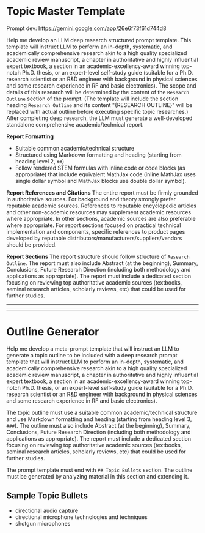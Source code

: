 # Topic Master Template

Prompt dev: https://gemini.google.com/app/26e6f73f61d744d8

Help me develop an LLM deep research structured prompt template. This template will instruct LLM to perform an in-depth, systematic, and academically comprehensive research akin to a high quality specialized academic review manuscript, a chapter in authoritative and highly influential expert textbook, a section in an academic-excellency-award winning top-notch Ph.D. thesis, or an expert-level self-study guide (suitable for a Ph.D. research scientist or an R&D engineer with background in physical sciences and some research experience in RF and basic electronics). The scope and details of this research will be determined by the content of the `Research Outline` section of the prompt. (The template will include the section heading `Research Outline` and its content "{RESEARCH OUTLINE}" will be replaced with actual outline before executing specific topic researches.) After completing deep research, the LLM must generate a well-developed standalone comprehensive academic/technical report.

**Report Formatting**
- Suitable common academic/technical structure
- Structured using Markdown formatting and heading (starting from heading level 2, `##`)
- Follow rendered STEM formulas with inline code or code blocks (as appropriate) that include equivalent MathJax code (inline MathJax uses single dollar symbol and MathJax blocks use double dollar symbol).

**Report References and Citations**
The entire report must be firmly grounded in authoritative sources. For background and theory strongly prefer reputable academic sources. References to reputable encyclopedic articles and other non-academic resources may supplement academic resources where appropriate. In other sections, academic sources are also preferable where appropriate. For report sections focused on practical technical implementation and components, specific references to product pages developed by reputable distributors/manufacturers/suppliers/vendors should be provided.

**Report Sections**
The report structure should follow structure of `Research Outline`. The report must also include Abstract (at the beginning), Summary, Conclusions, Future Research Direction (including both methodology and applications as appropriate). The report must include a dedicated section focusing on reviewing top authoritative academic sources (textbooks, seminal research articles, scholarly reviews, etc) that could be used for further studies.

---
---

# Outline Generator

Help me develop a meta-prompt template that will instruct an LLM to generate a topic outline to be included with a deep research prompt template that will instruct LLM to perform an in-depth, systematic, and academically comprehensive research akin to a high quality specialized academic review manuscript, a chapter in authoritative and highly influential expert textbook, a section in an academic-excellency-award winning top-notch Ph.D. thesis, or an expert-level self-study guide (suitable for a Ph.D. research scientist or an R&D engineer with background in physical sciences and some research experience in RF and basic electronics).

The topic outline must use a suitable common academic/technical structure and use Markdown formatting and heading (starting from heading level 3, `###`). The outline must also include Abstract (at the beginning), Summary, Conclusions, Future Research Direction (including both methodology and applications as appropriate). The report must include a dedicated section focusing on reviewing top authoritative academic sources (textbooks, seminal research articles, scholarly reviews, etc) that could be used for further studies.

The prompt template must end with `## Topic Bullets` section. The outline must be generated by analyzing material in this section and extending it.

## Sample Topic Bullets

- directional audio capture
- directional microphone technologies and techniques
- shotgun microphones
